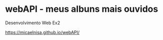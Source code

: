 # webAPI - meus albuns mais ouvidos
 Desenvolvimento Web Ex2

 https://micaelnisa.github.io/webAPI/
 

 
